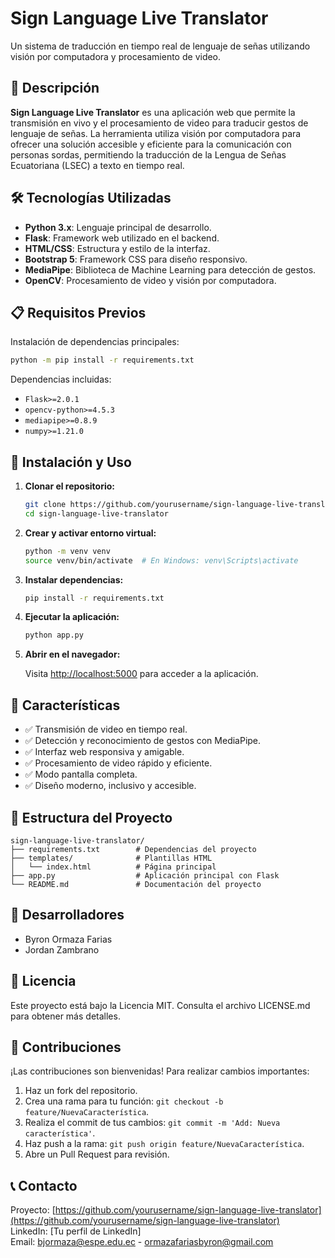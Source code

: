 # Sign Language Live Translator

Un sistema de traducción en tiempo real de lenguaje de señas utilizando visión por computadora y procesamiento de video.

## 🚀 Descripción

**Sign Language Live Translator** es una aplicación web que permite la transmisión en vivo y el procesamiento de video para traducir gestos de lenguaje de señas. La herramienta utiliza visión por computadora para ofrecer una solución accesible y eficiente para la comunicación con personas sordas, permitiendo la traducción de la Lengua de Señas Ecuatoriana (LSEC) a texto en tiempo real.

## 🛠️ Tecnologías Utilizadas

- **Python 3.x**: Lenguaje principal de desarrollo.
- **Flask**: Framework web utilizado en el backend.
- **HTML/CSS**: Estructura y estilo de la interfaz.
- **Bootstrap 5**: Framework CSS para diseño responsivo.
- **MediaPipe**: Biblioteca de Machine Learning para detección de gestos.
- **OpenCV**: Procesamiento de video y visión por computadora.

## 📋 Requisitos Previos

Instalación de dependencias principales:

```bash
python -m pip install -r requirements.txt
```

Dependencias incluidas:

- `Flask>=2.0.1`
- `opencv-python>=4.5.3`
- `mediapipe>=0.8.9`
- `numpy>=1.21.0`

## 🚀 Instalación y Uso

1. **Clonar el repositorio:**

    ```bash
    git clone https://github.com/yourusername/sign-language-live-translator.git
    cd sign-language-live-translator
    ```

2. **Crear y activar entorno virtual:**

    ```bash
    python -m venv venv
    source venv/bin/activate  # En Windows: venv\Scripts\activate
    ```

3. **Instalar dependencias:**

    ```bash
    pip install -r requirements.txt
    ```

4. **Ejecutar la aplicación:**

    ```bash
    python app.py
    ```

5. **Abrir en el navegador:**

    Visita [http://localhost:5000](http://localhost:5000) para acceder a la aplicación.

## 🔧 Características

- ✅ Transmisión de video en tiempo real.
- ✅ Detección y reconocimiento de gestos con MediaPipe.
- ✅ Interfaz web responsiva y amigable.
- ✅ Procesamiento de video rápido y eficiente.
- ✅ Modo pantalla completa.
- ✅ Diseño moderno, inclusivo y accesible.

## 📁 Estructura del Proyecto

```plaintext
sign-language-live-translator/
├── requirements.txt        # Dependencias del proyecto
├── templates/              # Plantillas HTML
│   └── index.html          # Página principal
├── app.py                  # Aplicación principal con Flask
└── README.md               # Documentación del proyecto
```

## 👥 Desarrolladores

- Byron Ormaza Farias
- Jordan Zambrano

## 📄 Licencia

Este proyecto está bajo la Licencia MIT. Consulta el archivo LICENSE.md para obtener más detalles.

## 🤝 Contribuciones

¡Las contribuciones son bienvenidas! Para realizar cambios importantes:

1. Haz un fork del repositorio.
2. Crea una rama para tu función: `git checkout -b feature/NuevaCaracterística`.
3. Realiza el commit de tus cambios: `git commit -m 'Add: Nueva característica'`.
4. Haz push a la rama: `git push origin feature/NuevaCaracterística`.
5. Abre un Pull Request para revisión.

## 📞 Contacto

Proyecto: [https://github.com/yourusername/sign-language-live-translator](https://github.com/yourusername/sign-language-live-translator)  
LinkedIn: [Tu perfil de LinkedIn]  
Email: bjormaza@espe.edu.ec - ormazafariasbyron@gmail.com
